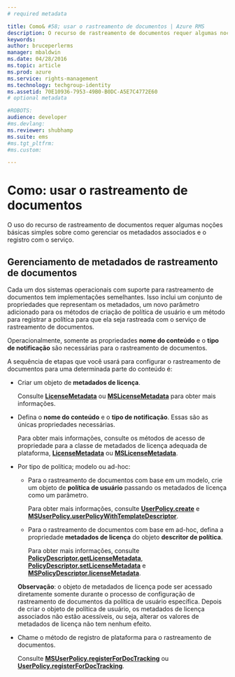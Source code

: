 ```yaml
---
# required metadata

title: Como& #58; usar o rastreamento de documentos | Azure RMS
description: O recurso de rastreamento de documentos requer algumas noções básicas simples sobre como gerenciar os metadados associados e o registro com o serviço.
keywords:
author: bruceperlerms
manager: mbaldwin
ms.date: 04/28/2016
ms.topic: article
ms.prod: azure
ms.service: rights-management
ms.technology: techgroup-identity
ms.assetid: 70E10936-7953-49B0-B0DC-A5E7C4772E60
# optional metadata

#ROBOTS:
audience: developer
#ms.devlang:
ms.reviewer: shubhamp
ms.suite: ems
#ms.tgt_pltfrm:
#ms.custom:

---
```


# Como: usar o rastreamento de documentos

O uso do recurso de rastreamento de documentos requer algumas noções básicas simples sobre como gerenciar os metadados associados e o registro com o serviço.

## Gerenciamento de metadados de rastreamento de documentos

Cada um dos sistemas operacionais com suporte para rastreamento de documentos tem implementações semelhantes. Isso inclui um conjunto de propriedades que representam os metadados, um novo parâmetro adicionado para os métodos de criação de política de usuário e um método para registrar a política para que ela seja rastreada com o serviço de rastreamento de documentos.

Operacionalmente, somente as propriedades **nome do conteúdo** e o **tipo de notificação** são necessárias para o rastreamento de documentos.

A sequência de etapas que você usará para configurar o rastreamento de documentos para uma determinada parte do conteúdo é:

-   Criar um objeto de **metadados de licença**.

    Consulte [**LicenseMetadata**](/rights-management/sdk/4.2/api/android/com.microsoft.rightsmanagement#msipcthin2_licensemetadata_interface_java) ou [**MSLicenseMetadata**](/rights-management/sdk/4.2/api/iOS/mslicensemetadata#msipcthin2_mslicensemetadata_class_objc) para obter mais informações.

-   Defina o **nome do conteúdo** e o **tipo de notificação**. Essas são as únicas propriedades necessárias.

    Para obter mais informações, consulte os métodos de acesso de propriedade para a classe de metadados de licença adequada de plataforma, [**LicenseMetadata**](/rights-management/sdk/4.2/api/android/com.microsoft.rightsmanagement#msipcthin2_licensemetadata_interface_java) ou [**MSLicenseMetadata**](/rights-management/sdk/4.2/api/iOS/mslicensemetadata#msipcthin2_mslicensemetadata_class_objc).

-   Por tipo de política; modelo ou ad-hoc:

    -   Para o rastreamento de documentos com base em um modelo, crie um objeto de **política de usuário** passando os metadados de licença como um parâmetro.

        Para obter mais informações, consulte [**UserPolicy.create**](/rights-management/sdk/4.2/api/android/userpolicy#msipcthin2_userpolicy_class_java) e [**MSUserPolicy.userPolicyWithTemplateDescriptor**](/rights-management/sdk/4.2/api/iOS/msuserpolicy#msipcthin2_msuserpolicy_templatedescriptor_property_objc).

    -   Para o rastreamento de documentos com base em ad-hoc, defina a propriedade **metadados de licença** do objeto **descritor de política**.

        Para obter mais informações, consulte [**PolicyDescriptor.getLicenseMetadata**](/rights-management/sdk/4.2/api/android/policydescriptor#msipcthin2_policydescriptor_interface_java), [**PolicyDescriptor.setLicenseMetadata**](/rights-management/sdk/4.2/api/android/policydescriptor#msipcthin2_policydescriptor_setlicensemetadata_java) e [**MSPolicyDescriptor.licenseMetadata**](/rights-management/sdk/4.2/api/iOS/mspolicydescriptor#msipcthin2_mspolicydescriptor_licensemetadata_property_objc).

    **Observação**: o objeto de metadados de licença pode ser acessado diretamente somente durante o processo de configuração de rastreamento de documentos da política de usuário específica. Depois de criar o objeto de política de usuário, os metadados de licença associados não estão acessíveis, ou seja, alterar os valores de metadados de licença não tem nenhum efeito.

     

-   Chame o método de registro de plataforma para o rastreamento de documentos.

    Consulte [**MSUserPolicy.registerForDocTracking**](/rights-management/sdk/4.2/api/iOS/msuserpolicy#msipcthin2_msuserpolicy_registerfordoctracking_userid_authenticationcallback_completionblock_method_objc) ou [**UserPolicy.registerForDocTracking**](/rights-management/sdk/4.2/api/iOS/msuserpolicy#msipcthin2_msuserpolicy_registerfordoctracking_userid_authenticationcallback_completionblock_method_objc).

 

 





<!--HONumber=Apr16_HO4-->


